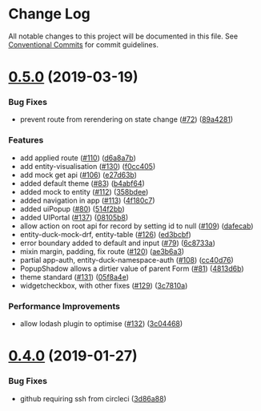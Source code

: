 # Change Log

All notable changes to this project will be documented in this file.
See [Conventional Commits](https://conventionalcommits.org) for commit guidelines.

# [0.5.0](https://github.com/gnowth/entity/compare/v0.4.0...v0.5.0) (2019-03-19)


### Bug Fixes

* prevent route from rerendering on state change ([#72](https://github.com/gnowth/entity/issues/72)) ([89a4281](https://github.com/gnowth/entity/commit/89a4281))


### Features

* add applied route ([#110](https://github.com/gnowth/entity/issues/110)) ([d6a8a7b](https://github.com/gnowth/entity/commit/d6a8a7b))
* add entity-visualisation ([#130](https://github.com/gnowth/entity/issues/130)) ([f0cc405](https://github.com/gnowth/entity/commit/f0cc405))
* add mock get api ([#106](https://github.com/gnowth/entity/issues/106)) ([e27d63b](https://github.com/gnowth/entity/commit/e27d63b))
* added default theme ([#83](https://github.com/gnowth/entity/issues/83)) ([b4abf64](https://github.com/gnowth/entity/commit/b4abf64))
* added mock to entity ([#112](https://github.com/gnowth/entity/issues/112)) ([358bdee](https://github.com/gnowth/entity/commit/358bdee))
* added navigation in app ([#113](https://github.com/gnowth/entity/issues/113)) ([4f180c7](https://github.com/gnowth/entity/commit/4f180c7))
* added uiPopup ([#80](https://github.com/gnowth/entity/issues/80)) ([514f2bb](https://github.com/gnowth/entity/commit/514f2bb))
* added UIPortal ([#137](https://github.com/gnowth/entity/issues/137)) ([08105b8](https://github.com/gnowth/entity/commit/08105b8))
* allow action on root api for record by setting id to null ([#109](https://github.com/gnowth/entity/issues/109)) ([dafecab](https://github.com/gnowth/entity/commit/dafecab))
* entity-duck-mock-drf, entity-table ([#126](https://github.com/gnowth/entity/issues/126)) ([ed3bcbf](https://github.com/gnowth/entity/commit/ed3bcbf))
* error boundary added to default and input ([#79](https://github.com/gnowth/entity/issues/79)) ([6c8733a](https://github.com/gnowth/entity/commit/6c8733a))
* mixin margin, padding, fix route ([#120](https://github.com/gnowth/entity/issues/120)) ([ae3b6a3](https://github.com/gnowth/entity/commit/ae3b6a3))
* partial app-auth, entity-duck-namespace-auth ([#108](https://github.com/gnowth/entity/issues/108)) ([cc40d76](https://github.com/gnowth/entity/commit/cc40d76))
* PopupShadow allows a dirtier value of parent Form ([#81](https://github.com/gnowth/entity/issues/81)) ([4813d6b](https://github.com/gnowth/entity/commit/4813d6b))
* theme standard ([#131](https://github.com/gnowth/entity/issues/131)) ([05f8a4e](https://github.com/gnowth/entity/commit/05f8a4e))
* widgetcheckbox, with other fixes ([#129](https://github.com/gnowth/entity/issues/129)) ([3c7810a](https://github.com/gnowth/entity/commit/3c7810a))


### Performance Improvements

* allow lodash plugin to optimise ([#132](https://github.com/gnowth/entity/issues/132)) ([3c04468](https://github.com/gnowth/entity/commit/3c04468))





# [0.4.0](https://github.com/gnowth/entity/compare/v0.2.0...v0.4.0) (2019-01-27)


### Bug Fixes

* github requiring ssh from circleci ([3d86a88](https://github.com/gnowth/entity/commit/3d86a88))
